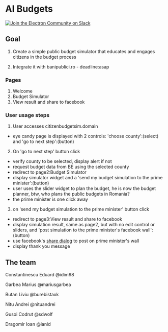 # AI Budgets
[![Join the Electron Community on Slack](http://159.203.166.178/badge.svg)](http://159.203.166.178)

## Goal

1. Create a simple public budget simulator that educates and engages citizens in the budget process

2. Integrate it with banipublici.ro - deadline:asap


### Pages
1. Welcome
2. Budget Simulator
3. View result and share to facebook

### User usage steps
1. User accesses citizenbudgetsim.domain
  * eye candy page is displayed with 2 controls: 'choose county':(select) and 'go to next step':(button)

2. On 'go to next step' button click
  * verify county to be selected, display alert if not
  * request budget data from BE using the selected county
  * redirect to page2:Budget Simulator
  * display simulator widget and a 'send my budget simulation to the prime minister':(button)
  * user uses the slider widget to plan the budget, he is now the budget planner, btw, who plans the public budgets in Romania?
  * the prime minister is one click away
3. on 'send my budget simulation to the prime minister' button click
  * redirect to page3:View result and share to facebook
  * display simulation result, same as page2, but with no edit control or sliders, and 'post simulation to the prime minister's facebook wall':(button)
  * use facebook's [share dialog] to post on prime minister's wall
  * display thank you message

[share dialog]: https://developers.facebook.com/docs/sharing/reference/share-dialog

## The team

Constantinescu Eduard @idim98

Garbea Marius @mariusgarbea

Butan Liviu @burebistaxk

Nitu Andrei @nituandrei

Gusoi Codrut @sdwolf

Dragomir Ioan @ianid
